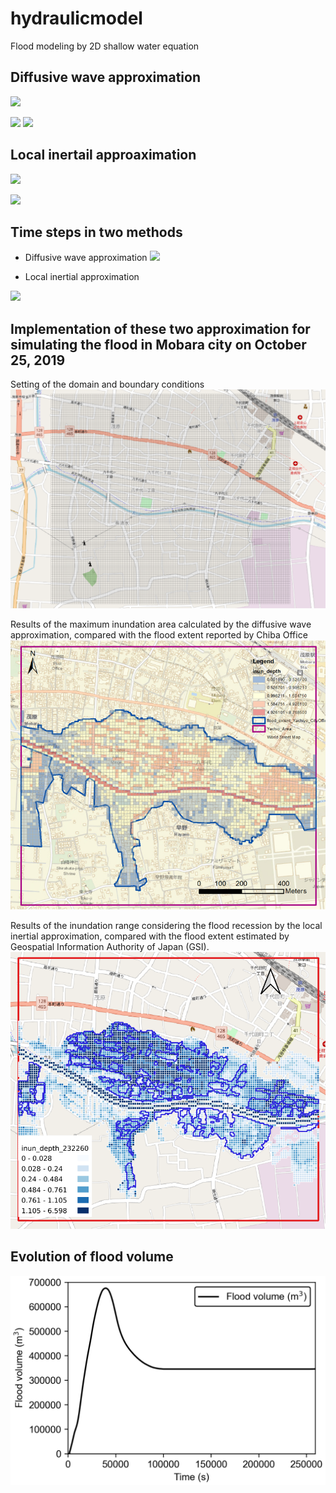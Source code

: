 # hydraulicmodel
Flood modeling by 2D shallow water equation

## Diffusive wave approximation

<img src="https://render.githubusercontent.com/render/math?math=\frac{\partial h ^{i, j}}{\partial t} = 
\frac{Q_x^{i-1, j} - Q_x^{i, j} + Q_y^{i, j-1} - Q_y^{i, j}}{\Delta x \Delta y}">

<img src="https://render.githubusercontent.com/render/math?math=Q_x^{i, j} = \frac{h_{flow}^{5/3}}{n} \left( \frac{h^{i-1, j} - h^{i, j}}{\Delta x} \right) ^{1/2} \Delta y">

<img src="https://render.githubusercontent.com/render/math?math=Q_y^{i, j} = \frac{h_{flow}^{5/3}}{n} \left( \frac{h^{i-1, j} - h^{i, j}}{\Delta y} \right) ^{1/2} \Delta x">

## Local inertail approaximation

<img src="https://render.githubusercontent.com/render/math?math=\frac{\partial h ^{i, j}}{\partial t} = 
\frac{Q_x^{i-1, j} - Q_x^{i, j} + Q_y^{i, j-1} - Q_y^{i, j}}{\Delta x \Delta y}">

<img src="https://render.githubusercontent.com/render/math?math=q_{t + \Delta t} = \frac{q_t - gh_{flow, t} \Delta t \frac{\partial h_t}{\partial x}} {1 + g n^2 \Delta t q_t / h_{flow, t}^{7/3}}">


## Time steps in two methods

- Diffusive wave approximation
<img src="https://render.githubusercontent.com/render/math?math=\Delta t = \frac{\Delta x^2}{4} min \left( 
\frac{2n}{h_{flow}^{5/3}}|\frac{\partial h}{\partial x}|^{1/2}, 
\frac{2n}{h_{flow}^{5/3}}|\frac{\partial h}{\partial y}|^{1/2}
 \right)">

- Local inertial approximation
<img src="https://render.githubusercontent.com/render/math?math=\Delta t = \alpha \frac{\Delta x}{\sqrt{g (h-z)_{max}}}">

## Implementation of these two approximation for simulating the flood in Mobara city on October 25, 2019

Setting of the domain and boundary conditions
![domain](./fig/domain.png)

Results of the maximum inundation area calculated by the diffusive wave approximation, compared with the flood extent reported by Chiba Office
![diffusive wave](./fig/dw.png)

Results of the inundation range considering the flood recession by the local inertial approximation, compared with the flood extent estimated by Geospatial Information Authority of Japan (GSI). 
![local inertial](./fig/li.png)

## Evolution of flood volume
![flood volume](./fig/fv.png)